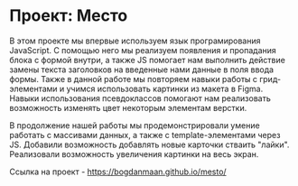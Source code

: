 # Проект: Место

В этом проекте мы впервые используем язык програмирования JavaScript.
С помощью него мы реализуем появления и пропадания блока с формой внутри, а также JS помогает нам выполнить действие замены текста заголовков на введенные нами данные в поля ввода формы.
Также в данной работе мы повторяем навыки работы с грид-элементами и учимся использовать картинки из макета в Figma.
Навыки использования псевдоклассов помогают нам реализовать возможность изменять цвет некоторым элементам верстки.

В продолжение нашей работы мы продемонстрировали умение работать с массивами данных, а также с template-элементами через JS. Добавили возможность добавлять новые карточки стваить "лайки". Реализовали возможность увеличения картинки на весь экран.

Cсылка на проект - https://bogdanmaan.github.io/mesto/
